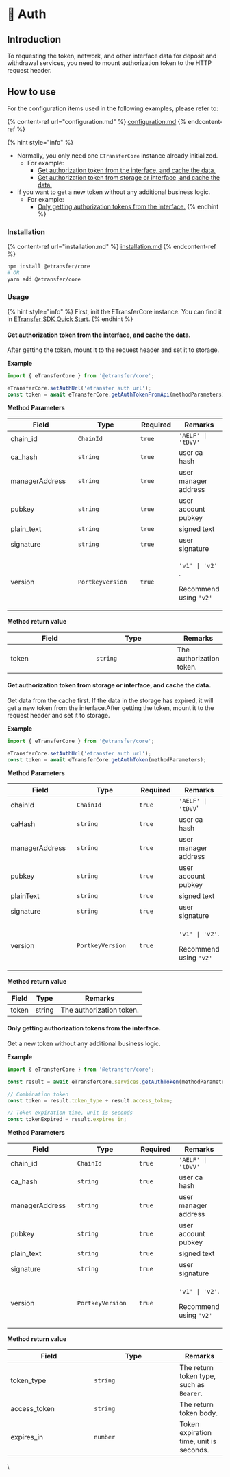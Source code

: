 # 🔐 Auth

## Introduction

To requesting the token, network, and other interface data for deposit and withdrawal services, you need to mount authorization token to the HTTP request header.

## How to use

For the configuration items used in the following examples, please refer to:

{% content-ref url="configuration.md" %}
[configuration.md](configuration.md)
{% endcontent-ref %}

{% hint style="info" %}
* Normally, you only need one `ETransferCore` instance already initialized.
  * For example:
    * [Get authorization token from the interface, and cache the data.](auth.md#get-authorization-token-from-the-interface-and-cache-the-data)
    * [Get authorization token from storage or interface, and cache the data.](auth.md#get-authorization-token-from-storage-or-interface-and-cache-the-data)
* If you want to get a new token without any additional business logic.
  * For example:
    * [Only getting authorization tokens from the interface.](auth.md#only-getting-authorization-tokens-from-the-interface)
{% endhint %}

### Installation

{% content-ref url="installation.md" %}
[installation.md](installation.md)
{% endcontent-ref %}

```bash
npm install @etransfer/core
# OR
yarn add @etransfer/core
```

### Usage

{% hint style="info" %}
First, init the ETransferCore instance. You can find it in [ETransfer SDK Quick Start](quick-start.md#init-the-etransfercore-instance).
{% endhint %}

#### Get authorization token from the interface, and cache the data.

After getting the token, mount it to the request header and set it to storage.

**Example**

```javascript
import { eTransferCore } from '@etransfer/core';

eTransferCore.setAuthUrl('etransfer auth url');
const token = await eTransferCore.getAuthTokenFromApi(methodParameters);
```

**Method Parameters**

<table><thead><tr><th width="182">Field</th><th width="177">Type</th><th width="88">Required</th><th>Remarks</th></tr></thead><tbody><tr><td>chain_id</td><td><code>ChainId</code></td><td><code>true</code></td><td><code>'AELF' | 'tDVV'</code></td></tr><tr><td>ca_hash</td><td><code>string</code></td><td><code>true</code></td><td>user ca hash</td></tr><tr><td>managerAddress</td><td><code>string</code></td><td><code>true</code></td><td>user manager address</td></tr><tr><td>pubkey</td><td><code>string</code></td><td><code>true</code></td><td>user account pubkey</td></tr><tr><td>plain_text</td><td><code>string</code></td><td><code>true</code></td><td>signed text</td></tr><tr><td>signature</td><td><code>string</code></td><td><code>true</code></td><td>user signature</td></tr><tr><td>version</td><td><code>PortkeyVersion</code></td><td><code>true</code></td><td><p><code>'v1' | 'v2'</code> .</p><p>Recommend using <code>'v2'</code></p></td></tr></tbody></table>

**Method return value**

<table><thead><tr><th width="185">Field</th><th width="175">Type</th><th>Remarks</th></tr></thead><tbody><tr><td>token</td><td><code>string</code></td><td>The authorization token.</td></tr></tbody></table>



#### Get authorization token from storage or interface, and cache the data.

Get data from the cache first. If the data in the storage has expired, it will get a new token from the interface.After getting the token, mount it to the request header and set it to storage.

**Example**

```javascript
import { eTransferCore } from '@etransfer/core';

eTransferCore.setAuthUrl('etransfer auth url');
const token = await eTransferCore.getAuthToken(methodParameters);
```

**Method Parameters**

<table><thead><tr><th width="175">Field</th><th width="185">Type</th><th width="100">Required</th><th>Remarks</th></tr></thead><tbody><tr><td>chainId</td><td><code>ChainId</code></td><td><code>true</code></td><td><code>'AELF' | 'tDVV</code>'</td></tr><tr><td>caHash</td><td><code>string</code></td><td><code>true</code></td><td>user ca hash</td></tr><tr><td>managerAddress</td><td><code>string</code></td><td><code>true</code></td><td>user manager address</td></tr><tr><td>pubkey</td><td><code>string</code></td><td><code>true</code></td><td>user account pubkey</td></tr><tr><td>plainText</td><td><code>string</code></td><td><code>true</code></td><td>signed text</td></tr><tr><td>signature</td><td><code>string</code></td><td><code>true</code></td><td>user signature</td></tr><tr><td>version</td><td><code>PortkeyVersion</code></td><td><code>true</code></td><td><p><code>'v1' | 'v2'</code>.</p><p>Recommend using <code>'v2'</code></p></td></tr></tbody></table>

**Method return value**

| Field | Type   | Remarks                  |
| ----- | ------ | ------------------------ |
| token | string | The authorization token. |



#### Only getting authorization tokens from the interface.

Get a new token without any additional business logic.

**Example**

```javascript
import { eTransferCore } from '@etransfer/core';

const result = await eTransferCore.services.getAuthToken(methodParameters, { baseURL: 'etransfer auth url' });

// Combination token
const token = result.token_type + result.access_token;

// Token expiration time, unit is seconds
const tokenExpired = result.expires_in;
```

**Method Parameters**

<table><thead><tr><th width="180">Field</th><th width="179">Type</th><th width="102">Required</th><th>Remarks</th></tr></thead><tbody><tr><td>chain_id</td><td><code>ChainId</code></td><td><code>true</code></td><td><code>'AELF' | 'tDVV'</code></td></tr><tr><td>ca_hash</td><td><code>string</code></td><td><code>true</code></td><td>user ca hash</td></tr><tr><td>managerAddress</td><td><code>string</code></td><td><code>true</code></td><td>user manager address</td></tr><tr><td>pubkey</td><td><code>string</code></td><td><code>true</code></td><td>user account pubkey</td></tr><tr><td>plain_text</td><td><code>string</code></td><td><code>true</code></td><td>signed text</td></tr><tr><td>signature</td><td><code>string</code></td><td><code>true</code></td><td>user signature</td></tr><tr><td>version</td><td><code>PortkeyVersion</code></td><td><code>true</code></td><td><p> <code>'v1' | 'v2'</code>.</p><p>Recommend using <code>'v2'</code></p></td></tr></tbody></table>

**Method return value**

<table><thead><tr><th width="179">Field</th><th width="184">Type</th><th>Remarks</th></tr></thead><tbody><tr><td>token_type</td><td><code>string</code></td><td>The return token type, such as <code>Bearer</code>.</td></tr><tr><td>access_token</td><td><code>string</code></td><td>The return token body.</td></tr><tr><td>expires_in</td><td><code>number</code></td><td>Token expiration time, unit is seconds.</td></tr></tbody></table>

\
